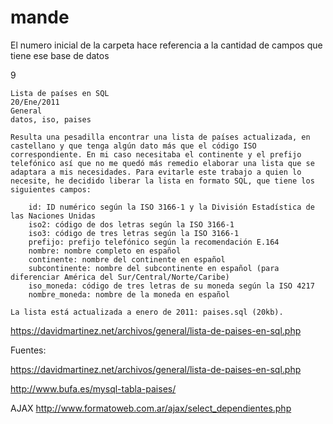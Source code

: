 # mande

El numero inicial de la carpeta hace referencia a la cantidad de campos que tiene ese base de datos 



9
```
Lista de países en SQL
20/Ene/2011
General
datos, iso, paises

Resulta una pesadilla encontrar una lista de países actualizada, en castellano y que tenga algún dato más que el código ISO correspondiente. En mi caso necesitaba el continente y el prefijo telefónico así que no me quedó más remedio elaborar una lista que se adaptara a mis necesidades. Para evitarle este trabajo a quien lo necesite, he decidido liberar la lista en formato SQL, que tiene los siguientes campos:

    id: ID numérico según la ISO 3166-1 y la División Estadística de las Naciones Unidas
    iso2: código de dos letras según la ISO 3166-1
    iso3: código de tres letras según la ISO 3166-1
    prefijo: prefijo telefónico según la recomendación E.164
    nombre: nombre completo en español
    continente: nombre del continente en español
    subcontinente: nombre del subcontinente en español (para diferenciar América del Sur/Central/Norte/Caribe)
    iso_moneda: código de tres letras de su moneda según la ISO 4217
    nombre_moneda: nombre de la moneda en español

La lista está actualizada a enero de 2011: paises.sql (20kb).

```

https://davidmartinez.net/archivos/general/lista-de-paises-en-sql.php














Fuentes:

https://davidmartinez.net/archivos/general/lista-de-paises-en-sql.php

http://www.bufa.es/mysql-tabla-paises/

AJAX
http://www.formatoweb.com.ar/ajax/select_dependientes.php

